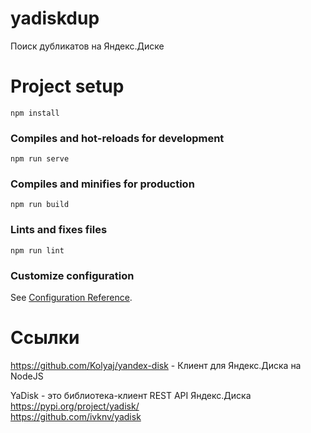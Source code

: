 # yadiskdup
Поиск дубликатов на Яндекс.Диске



# Project setup
```
npm install
```

### Compiles and hot-reloads for development
```
npm run serve
```

### Compiles and minifies for production
```
npm run build
```

### Lints and fixes files
```
npm run lint
```

### Customize configuration
See [Configuration Reference](https://cli.vuejs.org/config/).


# Ссылки
https://github.com/Kolyaj/yandex-disk - Клиент для Яндекс.Диска на NodeJS

YaDisk - это библиотека-клиент REST API Яндекс.Диска  
https://pypi.org/project/yadisk/  
https://github.com/ivknv/yadisk
